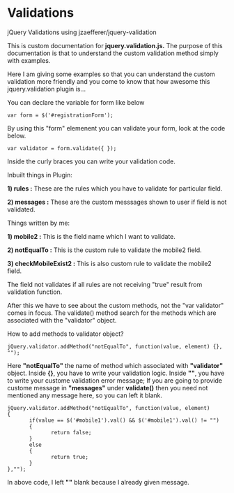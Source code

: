 Validations
===========

jQuery Validations using jzaefferer/jquery-validation

This is custom documentation for **jquery.validation.js.**
The purpose of this documentation is that to understand the custom validation method simply with examples.

Here I am giving some examples so that you can understand the custom validation more friendly and you come to know that how awesome this jquery.validation plugin is...

You can declare the variable for form like below
```
var form = $('#registrationForm');
```
By using this "form" elemenent you can validate your form, look at the code below.
```
var validator = form.validate({ });
```

Inside the curly braces you can write your validation code.

Inbuilt things in Plugin:

**1) rules :** These are the rules which you have to validate for particular field.

**2) messages :** These are the custom messsages shown to user if field is not validated.

Things written by me:

**1) mobile2 :** This is the field name which I want to validate.

**2) notEqualTo :** This is the custom rule to validate the mobile2 field.

**3) checkMobileExist2 :** This is also custom rule to validate the mobile2 field.

The field not validates if all rules are not receiving "true" result from validation function.

After this we have to see about the custom methods, not the "var validator" comes in focus.
The validate() method search for the methods which are associated with the "validator" object.

How to add methods to validator object?
```
jQuery.validator.addMethod("notEqualTo", function(value, element) {}, "");
```
Here **"notEqualTo"** the name of method which associated with **"validator"** object.
Inside **{}**, you have to write your validation logic.
Inside **""**, you have to write your custome validation error message; If you are going to provide custome message in **"messages"** under **validate()** then you need not mentioned any message here, so you can left it blank.

```
jQuery.validator.addMethod("notEqualTo", function(value, element)
{
       if(value == $('#mobile1').val() && $('#mobile1').val() != "")
       {
              return false; 
       }
       else
       {
              return true; 
       }
},"");
```
       
In above code, I left **""** blank because I already given message.
